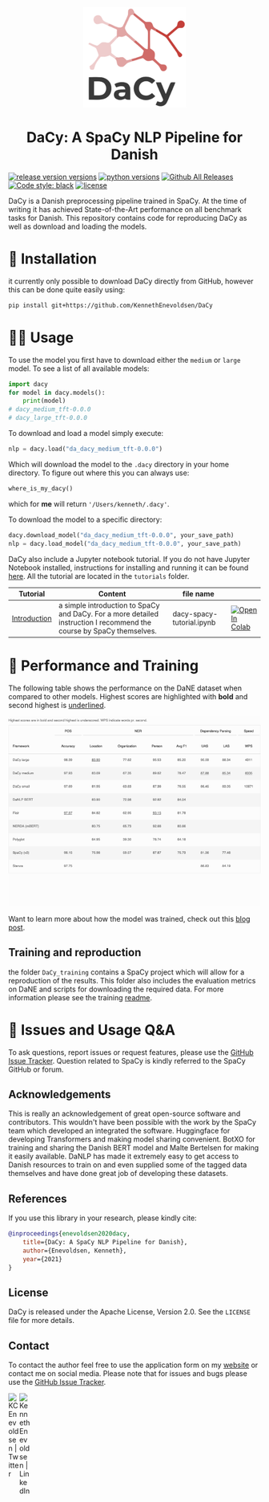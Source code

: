
<div align="center"><img src="img/icon.png" height="200px"/></div>

<h1 align="center">DaCy: A SpaCy NLP Pipeline for Danish</h1>

[![release version versions](https://img.shields.io/badge/DaCy%20Version-0.0.0-green)](https://github.com/KennethEnevoldsen/DaCy)
[![python versions](https://img.shields.io/badge/Python-%3E=3.6-blue)](https://github.com/KennethEnevoldsen/DaCy)
[![Github All Releases](https://img.shields.io/github/downloads/kennethenevoldsen/dacy/total.svg)]()
[![Code style: black](https://img.shields.io/badge/Code%20Style-Black-black)](https://black.readthedocs.io/en/stable/the_black_code_style.html)
[![license](https://img.shields.io/github/license/KennethEnevoldsen/DaCy.svg?color=blue)](https://github.com/KennethEnevoldsen/DaCy)

DaCy is a Danish preprocessing pipeline trained in SpaCy. At the time of writing it has achieved State-of-the-Art performance on all benchmark tasks for Danish. This repository contains code for reproducing DaCy as well as download and loading the models.

# 🔧 Installation
it currently only possible to download DaCy directly from GitHub, however this can be done quite easily using:
```bash
pip install git+https://github.com/KennethEnevoldsen/DaCy
```

# 👩‍💻 Usage
To use the model you first have to download either the `medium` or `large` model. To see a list of all available models:

```python
import dacy
for model in dacy.models():
    print(model)
# dacy_medium_tft-0.0.0
# dacy_large_tft-0.0.0
```

To download and load a model simply execute:
```python
nlp = dacy.load("da_dacy_medium_tft-0.0.0")
```

Which will download the model to the `.dacy` directory in your home directory. To figure out where this you can always use:

```python
where_is_my_dacy()
```
which for __me__ will return `'/Users/kenneth/.dacy'`. 

To download the model to a specific directory:
```python
dacy.download_model("da_dacy_medium_tft-0.0.0", your_save_path)
nlp = dacy.load_model("da_dacy_medium_tft-0.0.0", your_save_path)
```

DaCy also include a Jupyter notebook tutorial. If you do not have Jupyter Notebook installed, instructions for installing and running it can be found [here]( http://jupyter.org/install). All the tutorial are located in the `tutorials` folder.

| Tutorial | Content | file name |            |
| -------- | ------- | --------- | ---------- |
| [Introduction](https://github.com/KennethEnevoldsen/DaCy/blob/main/tutorials/dacy-spacy-tutorial.ipynb) | a simple introduction to SpaCy and DaCy. For a more detailed instruction I recommend the course by SpaCy themselves. | dacy-spacy-tutorial.ipynb | [![Open In Colab](https://colab.research.google.com/assets/colab-badge.svg)](https://colab.research.google.com/github/KennethEnevoldsen/DaCy/blob/main/tutorials/dacy-spacy-tutorial.ipynb) |





<!--
### Lemmatization
To obtains SOTA performance in lemmatization as well you should add [this lemmatization](https://github.com/sorenlind/lemmy) pipeline as well:

```python
import lemmy.pipe

pipe = lemmy.pipe.load('da')

# Add the component to the spaCy pipeline.
nlp.add_pipe(pipe, after='tagger')

# Lemmas can now be accessed using the `._.lemmas` attribute on the tokens.
nlp("akvariernes")[0]._.lemmas
```

This requires you install the package beforehand, this is done easily using:

```
pip install lemmy
```

Note: that pipeline haven't yet been adapted to spacy v3 as of the time of writing.
-->


# 🦾 Performance and Training

The following table shows the performance on the DaNE dataset when compared to other models. Highest scores are highlighted with **bold** and second highest is <ins>underlined</ins>. 

<div align="center"><img src="img/perf.png"/></div>

Want to learn more about how the model was trained, check out this [blog post](https://www.kennethenevoldsen.com/post/new-fast-and-efficient-state-of-the-art-in-danish-nlp/).

## Training and reproduction

the folder `DaCy_training` contains a SpaCy project which will allow for a reproduction of the results. This folder also includes the evaluation metrics on DaNE and scripts for downloading the required data. For more information please see the training [readme](DaCy_training/readme.md).


# 🤔 Issues and Usage Q&A

To ask questions, report issues or request features, please use the [GitHub Issue Tracker](https://github.com/KennethEnevoldsen/DaCy/issues). Question related to SpaCy is kindly referred to the SpaCy GitHub or forum.

## Acknowledgements
This is really an acknowledgement of great open-source software and contributors. This wouldn't have been possible with the work by the SpaCy team which developed an integrated the software. Huggingface for developing Transformers and making model sharing convenient. BotXO for training and sharing the Danish BERT model and Malte Bertelsen for making it easily available. DaNLP has made it extremely easy to get access to Danish resources to train on and even supplied some of the tagged data themselves and have done great job of developing these datasets.

## References

If you use this library in your research, please kindly cite:

```bibtex
@inproceedings{enevoldsen2020dacy,
    title={DaCy: A SpaCy NLP Pipeline for Danish},
    author={Enevoldsen, Kenneth},
    year={2021}
}
```

## License

DaCy is released under the Apache License, Version 2.0. See the `LICENSE` file for more details.

## Contact
To contact the author feel free to use the application form on my [website](www.kennethenevoldsen.com) or contact me on social media. Please note that for issues and bugs please use the [GitHub Issue Tracker](https://github.com/KennethEnevoldsen/DaCy/issues).

[<img align="left" alt="KCEnevoldsen | Twitter" width="22px" src="https://cdn.jsdelivr.net/npm/simple-icons@v3/icons/twitter.svg" />][twitter]
[<img align="left" alt="KennethEnevoldsen | LinkedIn" width="22px" src="https://cdn.jsdelivr.net/npm/simple-icons@v3/icons/linkedin.svg" />][linkedin]

<br />

</details>

[twitter]: https://twitter.com/KCEnevoldsen
[linkedin]: https://www.linkedin.com/in/kennethenevoldsen/
